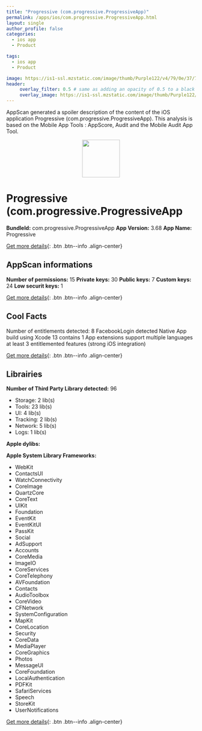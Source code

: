 ```yaml
---
title: "Progressive (com.progressive.ProgressiveApp)"
permalink: /apps/ios/com.progressive.ProgressiveApp.html
layout: single
author_profile: false
categories: 
  - ios app 
  - Product 

tags: 
  - ios app 
  - Product 

image: https://is1-ssl.mzstatic.com/image/thumb/Purple122/v4/79/0e/37/790e3711-601d-7cae-00be-a303f5924951/AppIcon-1x_U007emarketing-0-2-0-85-220.png/512x512bb.jpg
header: 
     overlay_filter: 0.5 # same as adding an opacity of 0.5 to a black background
     overlay_image: https://is1-ssl.mzstatic.com/image/thumb/Purple122/v4/79/0e/37/790e3711-601d-7cae-00be-a303f5924951/AppIcon-1x_U007emarketing-0-2-0-85-220.png/512x512bb.jpg
---
```

AppScan generated a spoiler description of the content of the iOS application Progressive (com.progressive.ProgressiveApp). This analysis is based on the Mobile App Tools : AppScore, Audit and the Mobile Audit App Tool.

  
  
<div style="text-align: center;"><img src="https://is1-ssl.mzstatic.com/image/thumb/Purple122/v4/79/0e/37/790e3711-601d-7cae-00be-a303f5924951/AppIcon-1x_U007emarketing-0-2-0-85-220.png/512x512bb.jpg" width="100" height="100"></div>  
  
# Progressive (com.progressive.ProgressiveApp

**BundleId:** com.progressive.ProgressiveApp
**App Version:** 3.68
**App Name:** Progressive


[Get more details](/pricing.html){: .btn .btn--info .align-center}  
  
## AppScan informations 

**Number of permissions:** 15
**Private keys:** 30
**Public keys:** 7
**Custom keys:** 24
**Low securit keys:** 1
  
[Get more details](/pricing.html){: .btn .btn--info .align-center}

## Cool Facts

Number of entitlements detected: 8
FacebookLogin detected
Native App
build using Xcode 13
contains 1 App extensions
support multiple languages
at least 3 entitlemented features (strong iOS integration)
  
[Get more details](/pricing.html){: .btn .btn--info .align-center}

## Librairies 
**Number of Third Party Library detected:** 96
- Storage: 2 lib(s)
- Tools: 23 lib(s)
- UI: 4 lib(s)
- Tracking: 2 lib(s)
- Network: 5 lib(s)
- Logs: 1 lib(s)

**Apple dylibs:**


**Apple System Library Frameworks:**
- WebKit
- ContactsUI
- WatchConnectivity
- CoreImage
- QuartzCore
- CoreText
- UIKit
- Foundation
- EventKit
- EventKitUI
- PassKit
- Social
- AdSupport
- Accounts
- CoreMedia
- ImageIO
- CoreServices
- CoreTelephony
- AVFoundation
- Contacts
- AudioToolbox
- CoreVideo
- CFNetwork
- SystemConfiguration
- MapKit
- CoreLocation
- Security
- CoreData
- MediaPlayer
- CoreGraphics
- Photos
- MessageUI
- CoreFoundation
- LocalAuthentication
- PDFKit
- SafariServices
- Speech
- StoreKit
- UserNotifications


  
[Get more details](/pricing.html){: .btn .btn--info .align-center}

